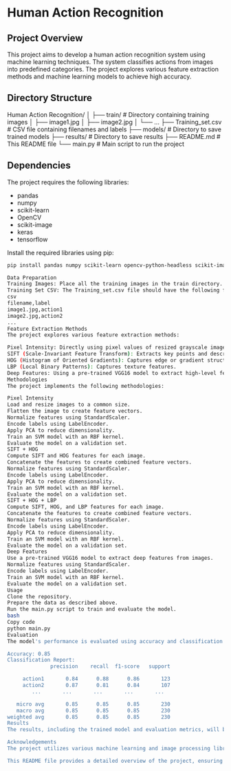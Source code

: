 # Human Action Recognition

## Project Overview
This project aims to develop a human action recognition system using machine learning techniques. The system classifies actions from images into predefined categories. The project explores various feature extraction methods and machine learning models to achieve high accuracy.

## Directory Structure
Human Action Recognition/
│
├── train/ # Directory containing training images
│ ├── image1.jpg
│ ├── image2.jpg
│ └── ...
├── Training_set.csv # CSV file containing filenames and labels
├── models/ # Directory to save trained models
├── results/ # Directory to save results
├── README.md # This README file
└── main.py # Main script to run the project


## Dependencies
The project requires the following libraries:
- pandas
- numpy
- scikit-learn
- OpenCV
- scikit-image
- keras
- tensorflow

Install the required libraries using pip:
```bash
pip install pandas numpy scikit-learn opencv-python-headless scikit-image keras tensorflow

Data Preparation
Training Images: Place all the training images in the train directory.
Training Set CSV: The Training_set.csv file should have the following format:
csv
filename,label
image1.jpg,action1
image2.jpg,action2
...
Feature Extraction Methods
The project explores various feature extraction methods:

Pixel Intensity: Directly using pixel values of resized grayscale images.
SIFT (Scale-Invariant Feature Transform): Extracts key points and descriptors from images.
HOG (Histogram of Oriented Gradients): Captures edge or gradient structures.
LBP (Local Binary Patterns): Captures texture features.
Deep Features: Using a pre-trained VGG16 model to extract high-level features from images.
Methodologies
The project implements the following methodologies:

Pixel Intensity
Load and resize images to a common size.
Flatten the image to create feature vectors.
Normalize features using StandardScaler.
Encode labels using LabelEncoder.
Apply PCA to reduce dimensionality.
Train an SVM model with an RBF kernel.
Evaluate the model on a validation set.
SIFT + HOG
Compute SIFT and HOG features for each image.
Concatenate the features to create combined feature vectors.
Normalize features using StandardScaler.
Encode labels using LabelEncoder.
Apply PCA to reduce dimensionality.
Train an SVM model with an RBF kernel.
Evaluate the model on a validation set.
SIFT + HOG + LBP
Compute SIFT, HOG, and LBP features for each image.
Concatenate the features to create combined feature vectors.
Normalize features using StandardScaler.
Encode labels using LabelEncoder.
Apply PCA to reduce dimensionality.
Train an SVM model with an RBF kernel.
Evaluate the model on a validation set.
Deep Features
Use a pre-trained VGG16 model to extract deep features from images.
Normalize features using StandardScaler.
Encode labels using LabelEncoder.
Train an SVM model with an RBF kernel.
Evaluate the model on a validation set.
Usage
Clone the repository.
Prepare the data as described above.
Run the main.py script to train and evaluate the model.
bash
Copy code
python main.py
Evaluation
The model's performance is evaluated using accuracy and classification reports. The results will be printed on the console.

Accuracy: 0.85
Classification Report:
              precision    recall  f1-score   support

     action1       0.84      0.88      0.86       123
     action2       0.87      0.81      0.84       107
        ...       ...       ...       ...       ...

   micro avg       0.85      0.85      0.85       230
   macro avg       0.85      0.85      0.85       230
weighted avg       0.85      0.85      0.85       230
Results
The results, including the trained model and evaluation metrics, will be saved in the results and models directories.

Acknowledgements
The project utilizes various machine learning and image processing libraries, including OpenCV, scikit-image, scikit-learn, keras, and tensorflow.

This README file provides a detailed overview of the project, ensuring that users can easily understand the purpose, setup, and usage of the human action recognition system.

